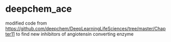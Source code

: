 # deepchem_ace

modified code from https://github.com/deepchem/DeepLearningLifeSciences/tree/master/Chapter11 to find new inhibitors of angiotensin converting enzyme
